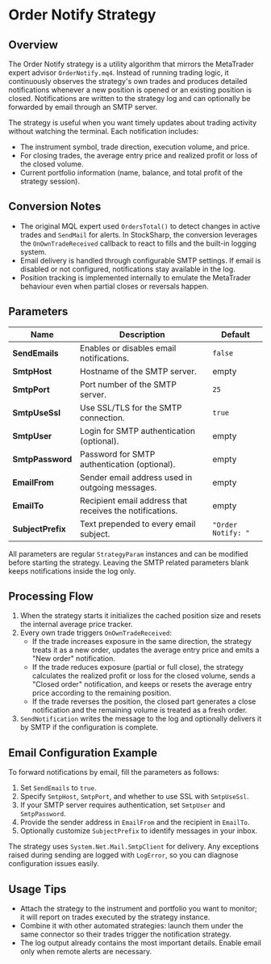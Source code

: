 # Order Notify Strategy

## Overview
The Order Notify strategy is a utility algorithm that mirrors the MetaTrader expert advisor `OrderNotify.mq4`. Instead of running trading logic, it continuously observes the strategy's own trades and produces detailed notifications whenever a new position is opened or an existing position is closed. Notifications are written to the strategy log and can optionally be forwarded by email through an SMTP server.

The strategy is useful when you want timely updates about trading activity without watching the terminal. Each notification includes:

- The instrument symbol, trade direction, execution volume, and price.
- For closing trades, the average entry price and realized profit or loss of the closed volume.
- Current portfolio information (name, balance, and total profit of the strategy session).

## Conversion Notes
- The original MQL expert used `OrdersTotal()` to detect changes in active trades and `SendMail` for alerts. In StockSharp, the conversion leverages the `OnOwnTradeReceived` callback to react to fills and the built-in logging system.
- Email delivery is handled through configurable SMTP settings. If email is disabled or not configured, notifications stay available in the log.
- Position tracking is implemented internally to emulate the MetaTrader behaviour even when partial closes or reversals happen.

## Parameters
| Name | Description | Default |
| --- | --- | --- |
| **SendEmails** | Enables or disables email notifications. | `false` |
| **SmtpHost** | Hostname of the SMTP server. | empty |
| **SmtpPort** | Port number of the SMTP server. | `25` |
| **SmtpUseSsl** | Use SSL/TLS for the SMTP connection. | `true` |
| **SmtpUser** | Login for SMTP authentication (optional). | empty |
| **SmtpPassword** | Password for SMTP authentication (optional). | empty |
| **EmailFrom** | Sender email address used in outgoing messages. | empty |
| **EmailTo** | Recipient email address that receives the notifications. | empty |
| **SubjectPrefix** | Text prepended to every email subject. | `"Order Notify: "` |

All parameters are regular `StrategyParam` instances and can be modified before starting the strategy. Leaving the SMTP related parameters blank keeps notifications inside the log only.

## Processing Flow
1. When the strategy starts it initializes the cached position size and resets the internal average price tracker.
2. Every own trade triggers `OnOwnTradeReceived`:
   - If the trade increases exposure in the same direction, the strategy treats it as a new order, updates the average entry price and emits a "New order" notification.
   - If the trade reduces exposure (partial or full close), the strategy calculates the realized profit or loss for the closed volume, sends a "Closed order" notification, and keeps or resets the average entry price according to the remaining position.
   - If the trade reverses the position, the closed part generates a close notification and the remaining volume is treated as a fresh order.
3. `SendNotification` writes the message to the log and optionally delivers it by SMTP if the configuration is complete.

## Email Configuration Example
To forward notifications by email, fill the parameters as follows:

1. Set `SendEmails` to `true`.
2. Specify `SmtpHost`, `SmtpPort`, and whether to use SSL with `SmtpUseSsl`.
3. If your SMTP server requires authentication, set `SmtpUser` and `SmtpPassword`.
4. Provide the sender address in `EmailFrom` and the recipient in `EmailTo`.
5. Optionally customize `SubjectPrefix` to identify messages in your inbox.

The strategy uses `System.Net.Mail.SmtpClient` for delivery. Any exceptions raised during sending are logged with `LogError`, so you can diagnose configuration issues easily.

## Usage Tips
- Attach the strategy to the instrument and portfolio you want to monitor; it will report on trades executed by the strategy instance.
- Combine it with other automated strategies: launch them under the same connector so their trades trigger the notification strategy.
- The log output already contains the most important details. Enable email only when remote alerts are necessary.

